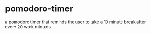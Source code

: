 # pomodoro-timer
a pomodoro timer that reminds the user to take a 10 minute break after every 20 work minutes
